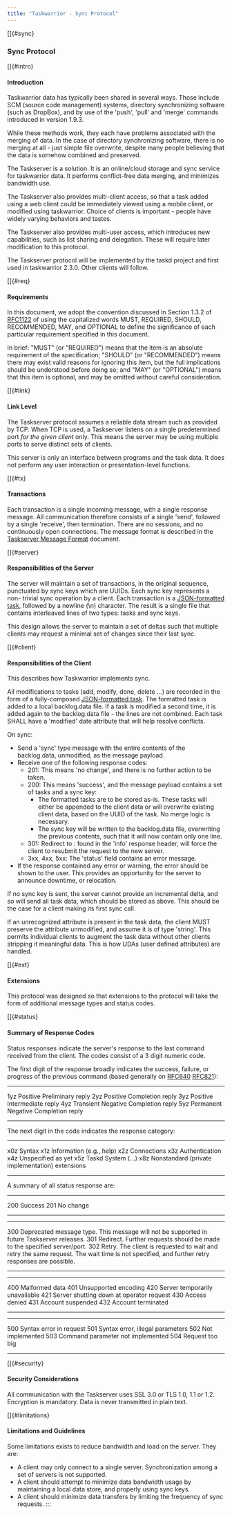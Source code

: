 ```yaml
---
title: "Taskwarrior - Sync Protocol"
---
```


[]{#sync}

### Sync Protocol

[]{#intro}

#### Introduction

Taskwarrior data has typically been shared in several ways. Those include SCM
(source code management) systems, directory synchronizing software (such as
DropBox), and by use of the \'push\', \'pull\' and \'merge\' commands introduced
in version 1.9.3.

While these methods work, they each have problems associated with the merging of
data. In the case of directory synchronizing software, there is no merging at
all - just simple file overwrite, despite many people believing that the data is
somehow combined and preserved.

The Taskserver is a solution. It is an online/cloud storage and sync service for
taskwarrior data. It performs conflict-free data merging, and minimizes
bandwidth use.

The Taskserver also provides multi-client access, so that a task added using a
web client could be immediately viewed using a mobile client, or modified using
taskwarrior. Choice of clients is important - people have widely varying
behaviors and tastes.

The Taskserver also provides multi-user access, which introduces new
capabilities, such as list sharing and delegation. These will require later
modification to this protocol.

The Taskserver protocol will be implemented by the taskd project and first used
in taskwarrior 2.3.0. Other clients will follow.

[]{#req}

#### Requirements

In this document, we adopt the convention discussed in Section 1.3.2 of
[RFC1122](https://tools.ietf.org/html/rfc1122#page-16) of using the capitalized
words MUST, REQUIRED, SHOULD, RECOMMENDED, MAY, and OPTIONAL to define the
significance of each particular requirement specified in this document.

In brief: \"MUST\" (or \"REQUIRED\") means that the item is an absolute
requirement of the specification; \"SHOULD\" (or \"RECOMMENDED\") means there
may exist valid reasons for ignoring this item, but the full implications should
be understood before doing so; and \"MAY\" (or \"OPTIONAL\") means that this
item is optional, and may be omitted without careful consideration.

[]{#link}

#### Link Level

The Taskserver protocol assumes a reliable data stream such as provided by TCP.
When TCP is used, a Taskserver listens on a single predetermined port *for the
given client* only. This means the server may be using multiple ports to serve
distinct sets of clients.

This server is only an interface between programs and the task data. It does not
perform any user interaction or presentation-level functions.

[]{#tx}

#### Transactions

Each transaction is a single incoming message, with a single response message.
All communication therefore consists of a single \'send\', followed by a single
\'receive\', then termination. There are no sessions, and no continuously open
connections. The message format is described in the [Taskserver Message
Format](/docs/design/request.html) document.

[]{#server}

#### Responsibilities of the Server

The server will maintain a set of transactions, in the original sequence,
punctuated by sync keys which are UUIDs. Each sync key represents a non- trivial
sync operation by a client. Each transaction is a [JSON-formatted
task](/docs/design/task.html), followed by a newline (\\n) character. The result
is a single file that contains interleaved lines of two types: tasks and sync
keys.

This design allows the server to maintain a set of deltas such that multiple
clients may request a minimal set of changes since their last sync.

[]{#client}

#### Responsibilities of the Client

This describes how Taskwarrior implements sync.

All modifications to tasks (add, modify, done, delete \...) are recorded in the
form of a fully-composed [JSON-formatted task](/docs/design/task.html). The
formatted task is added to a local backlog.data file. If a task is modified a
second time, it is added again to the backlog.data file - the lines are not
combined. Each task SHALL have a \'modified\' date attribute that will help
resolve conflicts.

On sync:

-   Send a \'sync\' type message with the entire contents of the backlog.data,
    unmodified, as the message payload.
-   Receive one of the following response codes:
    -   201: This means \'no change\', and there is no further action to be
        taken.
    -   200: This means \'success\', and the message payload contains a set of
        tasks and a sync key:
        -   The formatted tasks are to be stored as-is. These tasks will either
            be appended to the client data or will overwrite existing client
            data, based on the UUID of the task. No merge logic is necessary.
        -   The sync key will be written to the backlog.data file, overwriting
            the previous contents, such that it will now contain only one line.
    -   301: Redirect to : found in the \'info\' response header, will force the
        client to resubmit the request to the new server.
    -   3xx, 4xx, 5xx: The \'status\' field contains an error message.
-   If the response contained any error or warning, the error should be shown to
    the user. This provides an opportunity for the server to announce downtime,
    or relocation.

If no sync key is sent, the server cannot provide an incremental delta, and so
will send all task data, which should be stored as above. This should be the
case for a client making its first sync call.

If an unrecognized attribute is present in the task data, the client MUST
preserve the attribute unmodified, and assume it is of type \'string\'. This
permits individual clients to augment the task data without other clients
stripping it meaningful data. This is how UDAs (user defined attributes) are
handled.

[]{#ext}

#### Extensions

This protocol was designed so that extensions to the protocol will take the form
of additional message types and status codes.

[]{#status}

#### Summary of Response Codes

Status responses indicate the server\'s response to the last command received
from the client. The codes consist of a 3 digit numeric code.

The first digit of the response broadly indicates the success, failure, or
progress of the previous command (based generally on
[RFC640](https://tools.ietf.org/html/rfc640)
[RFC821](https://tools.ietf.org/html/rfc821)):

  ----- -------------------------------------
  1yz   Positive Preliminary reply
  2yz   Positive Completion reply
  3yz   Positive Intermediate reply
  4yz   Transient Negative Completion reply
  5yz   Permanent Negative Completion reply
  ----- -------------------------------------

The next digit in the code indicates the response category:

  ----- -------------------------------------------------
  x0z   Syntax
  x1z   Information (e.g., help)
  x2z   Connections
  x3z   Authentication
  x4z   Unspecified as yet
  x5z   Taskd System (\...)
  x8z   Nonstandard (private implementation) extensions
  ----- -------------------------------------------------

A summary of all status response are:

  ----- -----------
  200   Success
  201   No change
  ----- -----------

  ----- ----------------------------------------------------------------------------------------------------------------------------------------------
  300   Deprecated message type. This message will not be supported in future Taskserver releases.
  301   Redirect. Further requests should be made to the specified server/port.
  302   Retry. The client is requested to wait and retry the same request. The wait time is not specified, and further retry responses are possible.
  ----- ----------------------------------------------------------------------------------------------------------------------------------------------

  ----- ------------------------------------------
  400   Malformed data
  401   Unsupported encoding
  420   Server temporarily unavailable
  421   Server shutting down at operator request
  430   Access denied
  431   Account suspended
  432   Account terminated
  ----- ------------------------------------------

  ----- -----------------------------------
  500   Syntax error in request
  501   Syntax error, illegal parameters
  502   Not implemented
  503   Command parameter not implemented
  504   Request too big
  ----- -----------------------------------

[]{#security}

#### Security Considerations

All communication with the Taskserver uses SSL 3.0 or TLS 1.0, 1.1 or 1.2.
Encryption is mandatory. Data is never transmitted in plain text.

[]{#limitations}

#### Limitations and Guidelines

Some limitations exists to reduce bandwidth and load on the server. They are:

-   A client may only connect to a single server. Synchronization among a set of
    servers is not supported.
-   A client should attempt to minimize data bandwidth usage by maintaining a
    local data store, and properly using sync keys.
-   A client should minimize data transfers by limiting the frequency of sync
    requests.
:::
